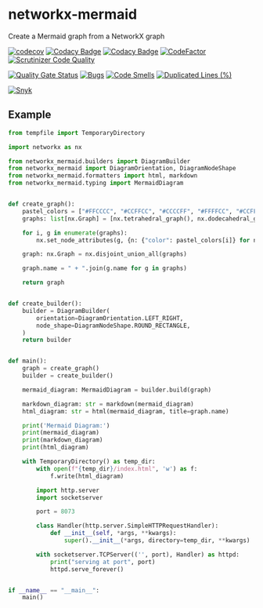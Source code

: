 # networkx-mermaid

Create a Mermaid graph from a NetworkX graph

[![codecov](https://codecov.io/gh/erivlis/networkx-mermaid/graph/badge.svg?token=lwajrOGQ8o)](https://codecov.io/gh/erivlis/networkx-mermaid)
[![Codacy Badge](https://app.codacy.com/project/badge/Coverage/f0d3c12c51d2484eb8f92e9f29615def)](https://app.codacy.com/gh/erivlis/networkx-mermaid/dashboard?utm_source=gh&utm_medium=referral&utm_content=&utm_campaign=Badge_coverage)
[![Codacy Badge](https://api.codacy.com/project/badge/Grade/2d6220d81d1a48cba762842eb88fee41)](https://app.codacy.com/gh/erivlis/networkx-mermaid?utm_source=github.com&utm_medium=referral&utm_content=erivlis/networkx-mermaid&utm_campaign=Badge_Grade)
[![CodeFactor](https://www.codefactor.io/repository/github/erivlis/networkx-mermaid/badge)](https://www.codefactor.io/repository/github/erivlis/networkx-mermaid)
[![Scrutinizer Code Quality](https://scrutinizer-ci.com/g/erivlis/networkx-mermaid/badges/quality-score.png?b=main)](https://scrutinizer-ci.com/g/erivlis/networkx-mermaid/?branch=main)

[![Quality Gate Status](https://sonarcloud.io/api/project_badges/measure?project=erivlis_networkx-mermaid&metric=alert_status)](https://sonarcloud.io/summary/new_code?id=erivlis_networkx-mermaid)
[![Bugs](https://sonarcloud.io/api/project_badges/measure?project=erivlis_networkx-mermaid&metric=bugs)](https://sonarcloud.io/summary/new_code?id=erivlis_networkx-mermaid)
[![Code Smells](https://sonarcloud.io/api/project_badges/measure?project=erivlis_networkx-mermaid&metric=code_smells)](https://sonarcloud.io/summary/new_code?id=erivlis_networkx-mermaid)
[![Duplicated Lines (%)](https://sonarcloud.io/api/project_badges/measure?project=erivlis_networkx-mermaid&metric=duplicated_lines_density)](https://sonarcloud.io/summary/new_code?id=erivlis_networkx-mermaid)

[![Snyk](https://snyk.io/test/github/erivlis/Graphinate/badge.svg)](https://snyk.io/test/github/erivlis/graphinate)


## Example

```python title="Create a Mermaid Diagram from a NetworkX Graph"
from tempfile import TemporaryDirectory

import networkx as nx

from networkx_mermaid.builders import DiagramBuilder
from networkx_mermaid import DiagramOrientation, DiagramNodeShape
from networkx_mermaid.formatters import html, markdown
from networkx_mermaid.typing import MermaidDiagram


def create_graph():
    pastel_colors = ["#FFCCCC", "#CCFFCC", "#CCCCFF", "#FFFFCC", "#CCFFFF", "#FFCCFF"]
    graphs: list[nx.Graph] = [nx.tetrahedral_graph(), nx.dodecahedral_graph()]

    for i, g in enumerate(graphs):
        nx.set_node_attributes(g, {n: {"color": pastel_colors[i]} for n in g.nodes})

    graph: nx.Graph = nx.disjoint_union_all(graphs)

    graph.name = " + ".join(g.name for g in graphs)

    return graph


def create_builder():
    builder = DiagramBuilder(
        orientation=DiagramOrientation.LEFT_RIGHT,
        node_shape=DiagramNodeShape.ROUND_RECTANGLE,
    )
    return builder


def main():
    graph = create_graph()
    builder = create_builder()

    mermaid_diagram: MermaidDiagram = builder.build(graph)

    markdown_diagram: str = markdown(mermaid_diagram)
    html_diagram: str = html(mermaid_diagram, title=graph.name)

    print('Mermaid Diagram:')
    print(mermaid_diagram)
    print(markdown_diagram)
    print(html_diagram)

    with TemporaryDirectory() as temp_dir:
        with open(f"{temp_dir}/index.html", 'w') as f:
            f.write(html_diagram)

        import http.server
        import socketserver

        port = 8073

        class Handler(http.server.SimpleHTTPRequestHandler):
            def __init__(self, *args, **kwargs):
                super().__init__(*args, directory=temp_dir, **kwargs)

        with socketserver.TCPServer(('', port), Handler) as httpd:
            print("serving at port", port)
            httpd.serve_forever()


if __name__ == "__main__":
    main()
```
